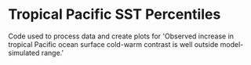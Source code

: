 # Tropical Pacific SST Percentiles
Code used to process data and create plots for 'Observed increase in tropical Pacific ocean surface cold-warm contrast is well outside model-simulated range.'
